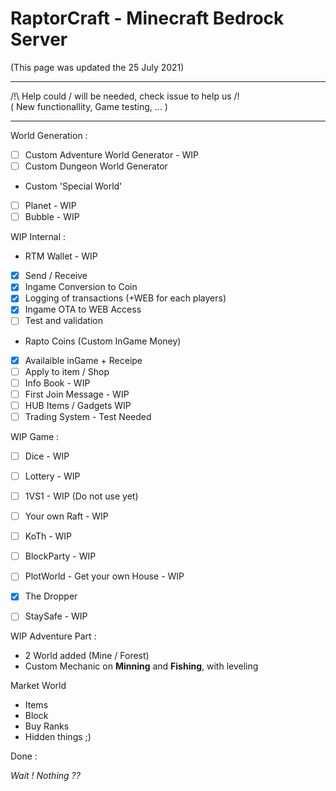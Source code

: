 # RaptorCraft - Minecraft Bedrock Server
(This page was updated the 25 July 2021)

___________________________________________________________

/!\ Help could / will be needed, check issue to help us /!\
( New functionallity, Game testing, ... )
___________________________________________________________

World Generation :
- [ ] Custom Adventure World Generator - WIP
- [ ] Custom Dungeon World Generator
- Custom 'Special World' 
- [ ] Planet - WIP
- [ ] Bubble - WIP

WIP Internal : 
- RTM Wallet - WIP
- [X] Send / Receive
- [X] Ingame Conversion to Coin
- [X] Logging of transactions (+WEB for each players)
- [X] Ingame OTA to WEB Access
- [ ] Test and validation

- Rapto Coins (Custom InGame Money)
- [X] Availaible inGame + Receipe
- [ ] Apply to item / Shop
- [ ] Info Book - WIP
- [ ] First Join Message - WIP
- [ ] HUB Items / Gadgets WIP
- [ ] Trading System - Test Needed
 
WIP Game : 
- [ ] Dice - WIP
- [ ] Lottery - WIP
- [ ] 1VS1 - WIP (Do not use yet)
- [ ] Your own Raft - WIP
- [ ] KoTh - WIP
- [ ] BlockParty - WIP
- [ ] PlotWorld - Get your own House - WIP
- [X] The Dropper
- [ ] StaySafe - WIP


WIP Adventure Part :
- 2 World added (Mine / Forest)
- Custom Mechanic on **Minning** and **Fishing**, with leveling

Market World
- Items
- Block
- Buy Ranks
- Hidden things ;)

Done :

_Wait ! Nothing ??_
